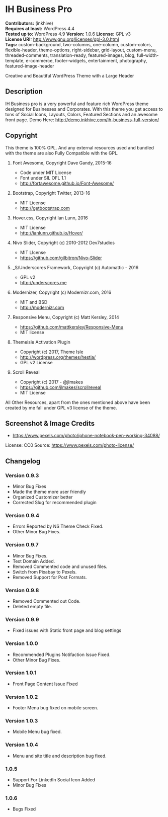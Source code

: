 # IH Business Pro

**Contributors:** (inkhive)  
**Requires at least:** WordPress 4.4  
**Tested up to:** WordPress 4.9
**Version:** 1.0.6
**License:** GPL v3  
**License URI:** http://www.gnu.org/licenses/gpl-3.0.html  
**Tags:** custom-background, two-columns, one-column, custom-colors, flexible-header, theme-options, right-sidebar, grid-layout, custom-menu, threaded-comments, translation-ready, featured-images, blog, full-width-template, e-commerce, footer-widgets, entertainment, photography, featured-image-header

Creative and Beautiful WordPress Theme with a Large Header

## Description

IH Business pro is a very powerful and feature rich WordPress theme designed for Businesses and Corporates. With this theme you get access to tons of Social Icons, Layouts, Colors, Featured Sections and an awesome front page. 
Demo Here: http://demo.inkhive.com/ih-business-full-version/


## Copyright


This theme is 100% GPL. And any external resources used and bundled with the theme are also Fully Compatible with the GPL.

1. Font Awesome, Copyright Dave Gandy, 2015-16
	- Code under MIT License
	- Font under SIL OFL 1.1 
	- http://fortawesome.github.io/Font-Awesome/
	
2. Bootstrap, Copyright Twitter, 2013-16
	- MIT License
	- http://getbootstrap.com
	
3. Hover.css, Copyright Ian Lunn, 2016
	- MIT License
	- http://ianlunn.github.io/Hover/
	
4. Nivo Slider, Copyright (c) 2010-2012 Dev7studios
	- MIT LIcense
	- https://github.com/gilbitron/Nivo-Slider	
	
5. _S/Underscores Framework, Copyright (c) Automattic - 2016 
	- GPL v2
	- http://underscores.me
	
6. Modernizer, Copyright (c) Modernizr.com, 2016		
	- MIT and BSD
	- http://modernizr.com
	
7. Responsive Menu, Copyright (c) Matt Kersley, 2014
	- https://github.com/mattkersley/Responsive-Menu
	- MIT license
	
8. Themeisle Activation Plugin
	- Copyright (c) 2017, Theme Isle
	- http://wordpress.org/themes/hestia/
	- GPL v2 License	
	
9. Scroll Reveal
	- Copyright (c) 2017 - @jlmakes
	- https://github.com/jlmakes/scrollreveal
	- MIT License	

	
All Other Resources, apart from the ones mentioned above have been created by me fall under GPL v3 license of the theme.	

## Screenshot & Image Credits

* https://www.pexels.com/photo/iphone-notebook-pen-working-34088/

License: CC0
Source: https://www.pexels.com/photo-license/		

## Changelog

### Version 0.9.3

* Minor Bug Fixes
* Made the theme more user friendly 
* Organized Customizer better
* Corrected Slug for recommended plugin
	
### Version 0.9.4

* Errors Reported by NS Theme Check Fixed.
* Other Minor Bug Fixes.

### Version 0.9.7

* Minor Bug Fixes.
* Text Domain Added.
* Removed Commented code and unused files.
* Switch from Pixabay to Pexels.
* Removed Support for Post Formats.
	
### Version 0.9.8

* Removed Commented out Code.
* Deleted empty file.

### Version 0.9.9

* Fixed issues with Static front page and blog settings

### Version 1.0.0
    
* Recommended Plugins Notifaction Issue Fixed.
* Other Minor Bug Fixes.
	
### Version 1.0.1

* Front Page Content Issue Fixed

### Version 1.0.2

* Footer Menu bug fixed on mobile screen.

### Version 1.0.3

* Mobile Menu bug fixed.

### Version 1.0.4

* Menu and site title and description bug fixed.

### 1.0.5

* Support For LinkedIn Social Icon Added
* Minor Bug Fixes
	
### 1.0.6

* Bugs Fixed